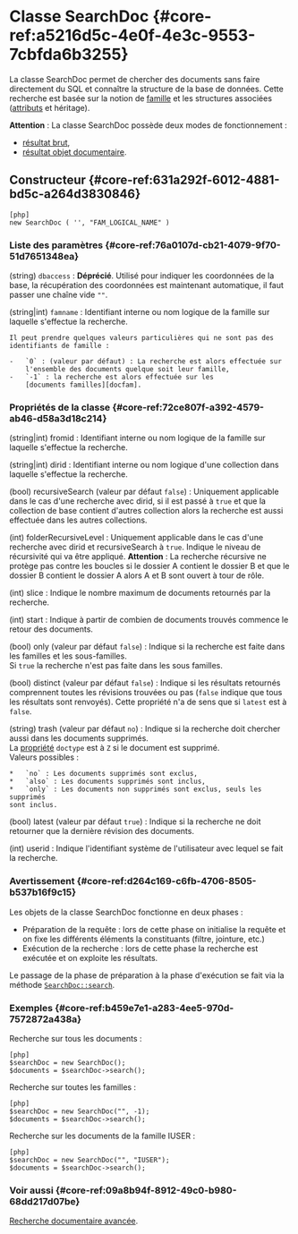 # Classe SearchDoc {#core-ref:a5216d5c-4e0f-4e3c-9553-7cbfda6b3255}

La classe SearchDoc permet de chercher des documents sans faire directement du
SQL et connaître la structure de la base de données. Cette recherche est basée
sur la notion de [famille][famintro] et les structures associées ([attributs][attributintro] et héritage).

**Attention** : La classe SearchDoc possède deux modes de fonctionnement :

* [résultat brut][resultatBrut],
* [résultat objet documentaire][resultatDocumentaire].

## Constructeur {#core-ref:631a292f-6012-4881-bd5c-a264d3830846}

    [php]
    new SearchDoc ( '', "FAM_LOGICAL_NAME" )

### Liste des paramètres {#core-ref:76a0107d-cb21-4079-9f70-51d7651348ea}

(string) `dbaccess`
:   **Déprécié**. Utilisé pour indiquer les coordonnées de la base, la récupération
    des coordonnées est maintenant automatique, il faut passer une chaîne vide `""`.

(string|int) `famname`
:   Identifiant interne ou nom logique de la famille sur laquelle s'effectue la
    recherche.
    
    Il peut prendre quelques valeurs particulières qui ne sont pas des
    identifiants de famille :
    
    -   `0` : (valeur par défaut) : La recherche est alors effectuée sur
        l'ensemble des documents quelque soit leur famille,
    -   `-1` : la recherche est alors effectuée sur les
        [documents familles][docfam].

### Propriétés de la classe {#core-ref:72ce807f-a392-4579-ab46-d58a3d18c214}

(string|int) fromid
:   Identifiant interne ou nom logique de la famille sur laquelle s'effectue la
    recherche.

(string|int) dirid
:   Identifiant interne ou nom logique d'une collection dans laquelle s'effectue la
    recherche.

(bool) recursiveSearch (valeur par défaut `false`)
:   Uniquement applicable dans le cas d'une recherche avec dirid, si il est passé
    à `true` et que la collection de base contient d'autres collection alors la
    recherche est aussi effectuée dans les autres collections.

(int) folderRecursiveLevel
:   Uniquement applicable dans le cas d'une recherche avec dirid et recursiveSearch
    à `true`. Indique le niveau de récursivité qui va être appliqué.
    **Attention** : La recherche récursive ne protège pas contre les boucles 
    si le dossier A contient le dossier B et que le dossier B contient le dossier
    A alors A et B sont ouvert à tour de rôle.

(int) slice
:   Indique le nombre maximum de documents retournés par la recherche.

(int) start
:   Indique à partir de combien de documents trouvés commence le retour des
    documents.

(bool) only (valeur par défaut `false`)
:   Indique si la recherche est faite dans les familles et les sous-familles.  
    Si `true` la recherche n'est pas faite dans les sous familles.

(bool) distinct (valeur par défaut `false`)
:   Indique si les résultats retournés comprennent toutes les révisions trouvées
    ou pas (`false` indique que tous les résultats sont renvoyés). Cette 
    propriété n'a de sens que si `latest` est à `false`.

(string) trash (valeur par défaut `no`)
:   Indique si la recherche doit chercher aussi dans les documents supprimés.  
    La [propriété][docprop] `doctype` est à `Z` si le document est supprimé.  
    Valeurs possibles :  
    
    *   `no` : Les documents supprimés sont exclus,
    *   `also` : Les documents supprimés sont inclus,
    *   `only` : Les documents non supprimés sont exclus, seuls les supprimés 
    sont inclus.

(bool) latest (valeur par défaut `true`)
:   Indique si la recherche ne doit retourner que la dernière révision des 
    documents.

(int) userid
:   Indique l'identifiant système de l'utilisateur avec lequel se fait la 
    recherche.

### Avertissement {#core-ref:d264c169-c6fb-4706-8505-b537b16f9c15}

Les objets de la classe SearchDoc fonctionne en deux phases :

* Préparation de la requête : lors de cette phase on initialise la requête et on
fixe les différents éléments la constituants (filtre, jointure, etc.)
* Exécution de la recherche : lors de cette phase la recherche est exécutée et
on exploite les résultats.

Le passage de la phase de préparation à la phase d'exécution se fait via la 
méthode [`SearchDoc::search`][search].

### Exemples {#core-ref:b459e7e1-a283-4ee5-970d-7572872a438a}

Recherche sur tous les documents :

    [php]
    $searchDoc = new SearchDoc();
    $documents = $searchDoc->search();

Recherche sur toutes les familles :

    [php]
    $searchDoc = new SearchDoc("", -1);
    $documents = $searchDoc->search();

Recherche sur les documents de la famille IUSER :

    [php]
    $searchDoc = new SearchDoc("", "IUSER");
    $documents = $searchDoc->search();

### Voir aussi {#core-ref:09a8b94f-8912-49c0-b980-68dd217d07be}

[Recherche documentaire avancée][advancedSearchDoc].

<!-- links -->

[famintro]:         #core-ref:e263d44b-8357-4450-87bf-11cef8bafb24
[attributintro]:    #core-ref:97f8232d-a45e-45ce-b559-71c38855edec
[docfam]:           #core-ref:63fa0a57-efe6-4bf1-853d-0caa3b2f88f0
[pgOrderBy]:        http://www.postgresql.org/docs/9.3/static/sql-select.html#SQL-ORDERBY "Postgresql : ORDER BY"
[resultatBrut]:             #core-ref:4c508940-f5a0-40ee-a942-6372a95d112e
[resultatDocumentaire]:     #core-ref:84a293c0-0ea6-428c-8da6-f8cc46980d5b
[advancedSearchDoc]:        #core-ref:7291dea8-a2db-46be-8194-bc6f100cc467
[search]:                   #core-ref:6f5cc024-66e4-429e-9071-67d4523a8e08
[reset]:                    #core-ref:39efa6f3-4d70-452c-b14b-891adca3a56d
[docprop]:                  #core-ref:9aa8edfa-2f2a-11e2-aaec-838a12b40353